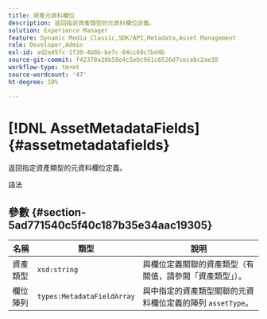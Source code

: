 ```yaml
---
title: 資產元資料欄位
description: 返回指定資產類型的元資料欄位定義。
solution: Experience Manager
feature: Dynamic Media Classic,SDK/API,Metadata,Asset Management
role: Developer,Admin
exl-id: ad2a45fc-1f30-4b8b-be7c-84cc60c7bd4b
source-git-commit: f42378a20b58e4c5ebc961c6526d7cecabc2ae38
workflow-type: tm+mt
source-wordcount: '47'
ht-degree: 10%

---
```


# [!DNL AssetMetadataFields]{#assetmetadatafields}

返回指定資產類型的元資料欄位定義。

語法

## 參數 {#section-5ad771540c5f40c187b35e34aac19305}

| 名稱 | 類型 | 說明 |
|---|---|---|
| 資產類型 | `xsd:string` | 與欄位定義關聯的資產類型（有關值，請參閱「資產類型」）。 |
| 欄位陣列 | `types:MetadataFieldArray` | 與中指定的資產類型關聯的元資料欄位定義的陣列 `assetType`。 |

